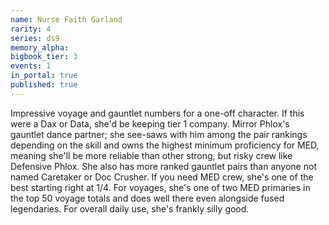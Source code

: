 ```yaml
---
name: Nurse Faith Garland
rarity: 4
series: ds9
memory_alpha:
bigbook_tier: 3
events: 1
in_portal: true
published: true
---
```


Impressive voyage and gauntlet numbers for a one-off character. If this were a Dax or Data, she'd be keeping tier 1 company. Mirror Phlox's gauntlet dance partner; she see-saws with him among the pair rankings depending on the skill and owns the highest minimum proficiency for MED, meaning she'll be more reliable than other strong, but risky crew like Defensive Phlox. She also has more ranked gauntlet pairs than anyone not named Caretaker or Doc Crusher. If you need MED crew, she's one of the best starting right at 1/4. For voyages, she's one of two MED primaries in the top 50 voyage totals and does well there even alongside fused legendaries. For overall daily use, she's frankly silly good.

